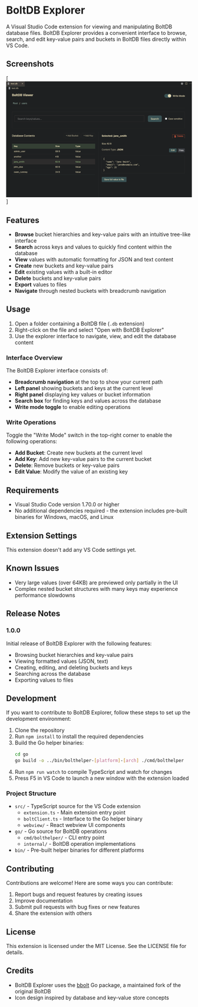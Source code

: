 # BoltDB Explorer

A Visual Studio Code extension for viewing and manipulating BoltDB database files. BoltDB Explorer provides a convenient interface to browse, search, and edit key-value pairs and buckets in BoltDB files directly within VS Code.

## Screenshots
[![BoltDB Explorer Overview](https://raw.githubusercontent.com/owenrumney/boltdb-explorer/main/images/explorer.png)]

## Features

- **Browse** bucket hierarchies and key-value pairs with an intuitive tree-like interface
- **Search** across keys and values to quickly find content within the database
- **View** values with automatic formatting for JSON and text content
- **Create** new buckets and key-value pairs
- **Edit** existing values with a built-in editor
- **Delete** buckets and key-value pairs
- **Export** values to files
- **Navigate** through nested buckets with breadcrumb navigation

## Usage

1. Open a folder containing a BoltDB file (`.db` extension)
2. Right-click on the file and select "Open with BoltDB Explorer"
3. Use the explorer interface to navigate, view, and edit the database content

### Interface Overview

The BoltDB Explorer interface consists of:

- **Breadcrumb navigation** at the top to show your current path
- **Left panel** showing buckets and keys at the current level
- **Right panel** displaying key values or bucket information
- **Search box** for finding keys and values across the database
- **Write mode toggle** to enable editing operations

### Write Operations

Toggle the "Write Mode" switch in the top-right corner to enable the following operations:

- **Add Bucket**: Create new buckets at the current level
- **Add Key**: Add new key-value pairs to the current bucket
- **Delete**: Remove buckets or key-value pairs
- **Edit Value**: Modify the value of an existing key

## Requirements

- Visual Studio Code version 1.70.0 or higher
- No additional dependencies required - the extension includes pre-built binaries for Windows, macOS, and Linux

## Extension Settings

This extension doesn't add any VS Code settings yet.

## Known Issues

- Very large values (over 64KB) are previewed only partially in the UI
- Complex nested bucket structures with many keys may experience performance slowdowns

## Release Notes

### 1.0.0

Initial release of BoltDB Explorer with the following features:
- Browsing bucket hierarchies and key-value pairs
- Viewing formatted values (JSON, text)
- Creating, editing, and deleting buckets and keys
- Searching across the database
- Exporting values to files

## Development

If you want to contribute to BoltDB Explorer, follow these steps to set up the development environment:

1. Clone the repository
2. Run `npm install` to install the required dependencies
3. Build the Go helper binaries:
   ```bash
   cd go
   go build -o ../bin/bolthelper-[platform]-[arch] ./cmd/bolthelper
   ```
4. Run `npm run watch` to compile TypeScript and watch for changes
5. Press F5 in VS Code to launch a new window with the extension loaded

### Project Structure

- `src/` - TypeScript source for the VS Code extension
  - `extension.ts` - Main extension entry point
  - `boltClient.ts` - Interface to the Go helper binary
  - `webview/` - React webview UI components
- `go/` - Go source for BoltDB operations
  - `cmd/bolthelper/` - CLI entry point
  - `internal/` - BoltDB operation implementations
- `bin/` - Pre-built helper binaries for different platforms

## Contributing

Contributions are welcome! Here are some ways you can contribute:

1. Report bugs and request features by creating issues
2. Improve documentation
3. Submit pull requests with bug fixes or new features
4. Share the extension with others

## License

This extension is licensed under the MIT License. See the LICENSE file for details.

## Credits

- BoltDB Explorer uses the [bbolt](https://github.com/etcd-io/bbolt) Go package, a maintained fork of the original BoltDB
- Icon design inspired by database and key-value store concepts



